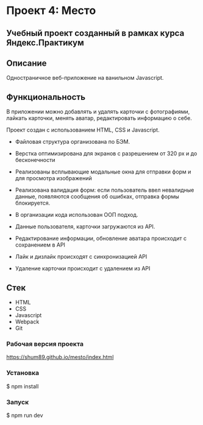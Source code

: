 # Проект 4: Место

## Учебный проект созданный в рамках курса Яндекс.Практикум

## Описание
Одностраничное веб-приложение на ванильном Javascript.

## Функциональность

В приложении можно добавлять и удалять карточки с фотографиями, лайкать карточки, менять аватар, редактировать информацию о себе.

Проект создан с использованием HTML, CSS и Javascript.

* Файловая структура организована по БЭМ.

* Верстка оптимизирована для экранов с разрешением от 320 px и до бесконечности

* Реализованы всплывающие модальные окна для отправки форм и для просмотра изображений

* Реализована валидация форм: если пользователь ввел невалидные данные, появляются сообщения об ошибках, отправка формы блокируется.

* В организации кода использован ООП подход.

* Данные пользователя, карточки загружаются из API.

* Редактирование информации, обновление аватара происходит с сохранением в API

* Лайк и дизлайк происходят с синхронизацией API

* Удаление карточки происходит с удалением из API

## Стек
* HTML
* CSS
* Javascript
* Webpack
* Git

### Рабочая версия проекта
https://shum89.github.io/mesto/index.html

### Установка
$ npm install

### Запуск
$ npm run dev
